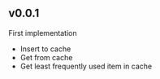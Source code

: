 ## v0.0.1

First implementation

* Insert to cache
* Get from cache
* Get least frequently used item in cache
